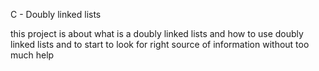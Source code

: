 C - Doubly linked lists

this project is about what is a doubly linked lists and how to use doubly
linked lists and to start to look for right source of information without
too much help
